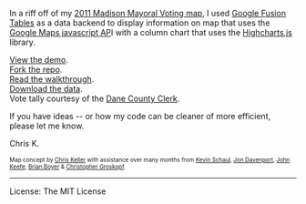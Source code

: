 In a riff off of my [2011 Madison Mayoral Voting map](https://github.com/chrislkeller/2011-Madison-Mayoral-Voting), I used [Google Fusion Tables](http://www.google.com/fusiontables/) as a data backend to display information on map that uses the [Google Maps javascript AP](http://code.google.com/apis/maps/documentation/javascript/)I with a column chart that uses the [Highcharts.js](http://www.highcharts.com/) library.

<p class="small"><a href="http://www.projects.chrislkeller.com/ft-highcharts/">View the demo</a>.<br />
<a href="https://github.com/chrislkeller/Fusion-Tables-To-Highcharts">Fork the repo</a>.<br />
<a href="http://www.chrislkeller.com/post/32760141381/walkthrough-using-fusiontables-to-power-highc">Read the walkthrough</a>.<br />
<a href="https://www.google.com/fusiontables/DataSource?docid=1nsgSp3jNmPIdcy602joFVQMTtuZHfHIeDvaHnQ&hl=en_US">Download the data</a>.<br />
Vote tally courtesy of the <a href="http://www.countyofdane.com/clerk/elect2011b.html#race14">Dane County Clerk</a>.</p>

If you have ideas -- or how my code can be cleaner of more efficient, please let me know.

Chris K.

<p style="font-size: 10px;">Map concept by <a href="https://twitter.com/#!/ChrisLKeller" target="blank">Chris Keller</a> with assistance over many months from <a href="https://twitter.com/#!/kevinschaul" target="_blank">Kevin Schaul</a>, <a href="http://twitter.com/#!/jondavenport1" target="blank">Jon Davenport</a>, <a href="http://twitter.com/jfkeefe" target="blank">John Keefe</a>, <a href="http://twitter.com/#!/brianboyer" target="blank">Brian Boyer</a> &amp; <a href="http://twitter.com/#!/onyxfish" target="blank">Christopher Groskopf</a>.</p>

<hr />

License: The MIT License